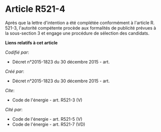 # Article R521-4

Après que la lettre d'intention a été complétée conformément à l'article R. 521-3, l'autorité compétente procède aux
formalités de publicité prévues à la sous-section 3 et engage une procédure de sélection des candidats.

**Liens relatifs à cet article**

_Codifié par_:

  - Décret n°2015-1823 du 30 décembre 2015 - art.

_Créé par_:

  - Décret n°2015-1823 du 30 décembre 2015 - art.

_Cite_:

  - Code de l'énergie - art. R521-3 (V)

_Cité par_:

  - Code de l'énergie - art. R521-5 (V)
  - Code de l'énergie - art. R521-7 (VD)
